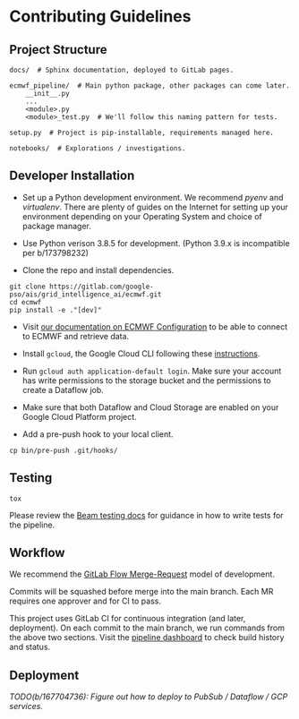 # Contributing Guidelines

## Project Structure 
    
```
docs/  # Sphinx documentation, deployed to GitLab pages.

ecmwf_pipeline/  # Main python package, other packages can come later.
    __init__.py  
    ...  
    <module>.py
    <module>_test.py  # We'll follow this naming pattern for tests.
    
setup.py  # Project is pip-installable, requirements managed here.

notebooks/  # Explorations / investigations.
```

## Developer Installation

 - Set up a Python development environment. We recommend *pyenv* and *virtualenv*. There are plenty of guides on the Internet for setting up your environment depending on your Operating System and choice of package manager.

 - Use Python verison 3.8.5 for development. (Python 3.9.x is incompatible per b/173798232)

 - Clone the repo and install dependencies.

```
git clone https://gitlab.com/google-pso/ais/grid_intelligence_ai/ecmwf.git
cd ecmwf
pip install -e ."[dev]"
```

 - Visit [our documentation on ECMWF Configuration](Configuration.md) to be able to connect to ECMWF and retrieve data.

 - Install `gcloud`, the Google Cloud CLI following these [instructions](https://cloud.google.com/sdk/docs/install).

 - Run `gcloud auth application-default login`. Make sure your account has write permissions to the storage bucket and the permissions to create a Dataflow job.

 - Make sure that both Dataflow and Cloud Storage are enabled on your Google Cloud Platform project.

 - Add a pre-push hook to your local client.

```
cp bin/pre-push .git/hooks/
```

## Testing

```
tox
```

Please review the [Beam testing docs](https://beam.apache.org/documentation/pipelines/test-your-pipeline/) for
guidance in how to write tests for the pipeline.

## Workflow

We recommend the [GitLab Flow Merge-Request](https://about.gitlab.com/blog/2016/10/25/gitlab-workflow-an-overview/#code-review-with-gitlab) model of development.

Commits will be squashed before merge into the main branch. Each MR requires one approver and for CI to pass.

This project uses GitLab CI for continuous integration (and later, deployment). On each commit to 
the main branch, we run commands from the above two sections. Visit the [pipeline dashboard](https://gitlab.com/google-pso/ais/grid_intelligence_ai/ecmwf/-/pipelines)
to check build history and status.

## Deployment

_TODO(b/167704736): Figure out how to deploy to PubSub / Dataflow / GCP services._
